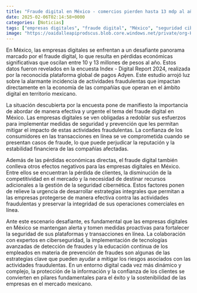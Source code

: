 ```yaml
---
title: "Fraude digital en México - comercios pierden hasta 13 mdp al año"
date: 2025-02-06T02:14:58+0000
categories: [Noticias]
tags: ["empresas digitales", "fraude digital", "México", "seguridad cibernética", "prevención de fraudes", "transacciones en línea", "ciberseguridad"]
image: "https://oaidalleapiprodscus.blob.core.windows.net/private/org-HKmKxpuNw3Y88lm4EBrIPq0n/user-ZwiCXOggLL8ZNNKE2g7rXFmV/img-owqsH3EBwN7rhoMWDiBIjace.png?st=2025-02-06T01%3A14%3A58Z&se=2025-02-06T03%3A14%3A58Z&sp=r&sv=2024-08-04&sr=b&rscd=inline&rsct=image/png&skoid=d505667d-d6c1-4a0a-bac7-5c84a87759f8&sktid=a48cca56-e6da-484e-a814-9c849652bcb3&skt=2025-02-06T01%3A35%3A18Z&ske=2025-02-07T01%3A35%3A18Z&sks=b&skv=2024-08-04&sig=qThQRzKae3IzfoxoIuSB3qoU%2BTyTQuf2AwVqDrIDnxA%3D"
---
```


En México, las empresas digitales se enfrentan a un desafiante panorama marcado por el fraude digital, lo que resulta en pérdidas económicas significativas que oscilan entre 10 y 13 millones de pesos al año. Estos datos fueron revelados en la encuesta Index - Digital Report 2024, realizada por la reconocida plataforma global de pagos Adyen. Este estudio arrojó luz sobre la alarmante incidencia de actividades fraudulentas que impactan directamente en la economía de las compañías que operan en el ámbito digital en territorio mexicano.

La situación descubierta por la encuesta pone de manifiesto la importancia de abordar de manera efectiva y urgente el tema del fraude digital en México. Las empresas digitales se ven obligadas a redoblar sus esfuerzos para implementar medidas de seguridad y prevención que les permitan mitigar el impacto de estas actividades fraudulentas. La confianza de los consumidores en las transacciones en línea se ve comprometida cuando se presentan casos de fraude, lo que puede perjudicar la reputación y la estabilidad financiera de las compañías afectadas.

Además de las pérdidas económicas directas, el fraude digital también conlleva otros efectos negativos para las empresas digitales en México. Entre ellos se encuentran la pérdida de clientes, la disminución de la competitividad en el mercado y la necesidad de destinar recursos adicionales a la gestión de la seguridad cibernética. Estos factores ponen de relieve la urgencia de desarrollar estrategias integrales que permitan a las empresas protegerse de manera efectiva contra las actividades fraudulentas y preservar la integridad de sus operaciones comerciales en línea.

Ante este escenario desafiante, es fundamental que las empresas digitales en México se mantengan alerta y tomen medidas proactivas para fortalecer la seguridad de sus plataformas y transacciones en línea. La colaboración con expertos en ciberseguridad, la implementación de tecnologías avanzadas de detección de fraudes y la educación continua de los empleados en materia de prevención de fraudes son algunas de las estrategias clave que pueden ayudar a mitigar los riesgos asociados con las actividades fraudulentas. En un entorno digital cada vez más dinámico y complejo, la protección de la información y la confianza de los clientes se convierten en pilares fundamentales para el éxito y la sostenibilidad de las empresas en el mercado mexicano.
    